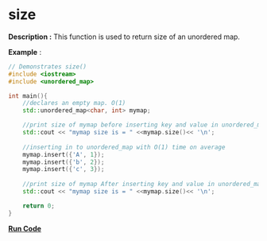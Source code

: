 # size

**Description :** This function is used to return size of an unordered map.

**Example** :

```cpp
// Demonstrates size() 
#include <iostream>
#include <unordered_map>

int main(){
    //declares an empty map. O(1)
    std::unordered_map<char, int> mymap; 

    //print size of mymap before inserting key and value in unordered_map
    std::cout << "mymap size is = " <<mymap.size()<< '\n';
    
    //inserting in to unordered_map with O(1) time on average
    mymap.insert({'A', 1});
    mymap.insert({'b', 2});
    mymap.insert({'c', 3});
  
    //print size of mymap After inserting key and value in unordered_map
    std::cout << "mymap size is = " <<mymap.size()<< '\n';

    return 0;
}

```
**[Run Code](https://rextester.com/UPY54368)**
